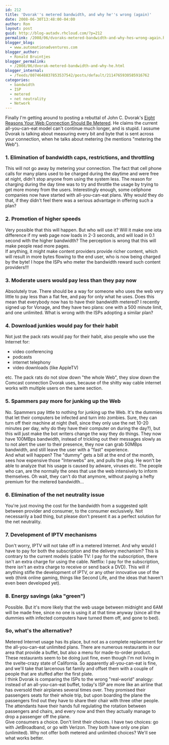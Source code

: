 ```yaml
---
id: 212
title: 'Dvorak''s metered bandwidth, and why he''s wrong (again)'
date: 2008-06-30T13:48:00-04:00
author: Ron
layout: post
guid: http://blog-autadv.rhcloud.com/?p=212
permalink: /2008/06/dvoraks-metered-bandwidth-and-why-hes-wrong-again.html
blogger_blog:
  - www.automationadventures.com
blogger_author:
  - Ronald Bruintjes
blogger_permalink:
  - /2008/06/dvorak-metered-bandwidth-and-why-he.html
blogger_internal:
  - /feeds/8074648837853537542/posts/default/2114765930585916762
categories:
  - bandwidth
  - ISP
  - metered
  - net neutrality
  - Network
---
```

Finally I'm getting around to posting a rebuttal of John C. Dvorak's <a href="http://www.pcmag.com/article2/0,1895,2319449,00.asp" target="_blank">Eight Reasons Your Web Connection Should Be Metered</a>. He claims the current all-you-can-eat model can't continue much longer, and is stupid. I assume Dvorak is talking about measuring every bit and byte that is sent across your connection, when he talks about metering (he mentions "metering the Web").

### 1. Elimination of bandwidth caps, restrictions, and throttling

<div>
  This will not go away by metering your connection. The fact that cell phone calls for many plans used to be charged during the daytime and were free at night, didn't stop anyone from using the system less. The reason for charging during the day time was to try and throttle the usage by trying to get more money from the users. Interestingly enough, some cellphone companies now have started with all-you-can-eat plans. Why would they do that, if they didn't feel there was a serious advantage in offering such a plan?
</div>

### 2. Promotion of higher speeds

<div>
  Very possible that this will happen. But who will use it? Will it make one iota difference if my web page now loads in 2-3 seconds, and will load in 0.1 second with the higher bandwidth? The perception is wrong that this will make people read more pages.
</div>

<div>
</div>

<div>
  If anything, it might make content providers provide richer content, which will result in more bytes flowing to the end user, who is now being charged by the byte! I hope the ISPs who meter the bandwidth reward such content providers!!!
</div>

### 3. Moderate users would pay less than they pay now

<div>
  Absolutely true. There should be a way for someone who uses the web very little to pay less than a flat fee, and pay for only what he uses. Does this mean that everybody now has to have their bandwidth metered? I recently signed up for Vonage, and they have two plans: one with a 500 minute limit, and one unlimited. What is wrong with the ISPs adopting a similar plan?
</div>

### 4. Download junkies would pay for their habit

<div>
  Not just the pack rats would pay for their habit, also people who use the Internet for:
</div>

  * video conferencing
  * podcasts
  * internet telephony
  * video downloads (like AppleTV)

<div>
  etc. The pack rats do not slow down "the whole Web", they slow down the Comcast connection Dvorak uses, because of the shitty way cable internet works with multiple users on the same section.
</div>

### 5. Spammers pay more for junking up the Web

<div>
  No. Spammers pay little to nothing for junking up the Web. It's the dummies that let their computers be infected and turn into zombies. Sure, they can turn off their machine at night (hell, since they only use the net 10-20 minutes per day, why do they have their computer on during the day?), but this will just make the bot writers change the way they do things. They now have 100MBps bandwidth, instead of trickling out their messages slowly as to not alert the user to their presence, they now can grab 50MBps bandwidth, and still leave the user with a "fast" experience.
</div>

<div>
</div>

<div>
  And what will happen? The "dummy" gets a bill at the end of the month, sees how expensive those "Interwebs" are, and pulls the plug. He won't be able to analyze that his usage is caused by adware, viruses etc. The people who can, are the normally the ones that use the web intensively to inform themselves. Oh wait, they can't do that anymore, without paying a hefty premium for the metered bandwidth...
</div>

### 6. Elimination of the net neutrality issue

<div>
  You're just moving the cost for the bandwidth from a suggested split between provider and consumer, to the consumer exclusively. Not necessarily a bad thing, but please don't present it as a perfect solution for the net neutrality.
</div>

### 7. Development of IPTV mechanisms

<div>
  Don't worry, IPTV will not take off in a metered Internet. And why would I have to pay for both the subscription and the delivery mechanism? This is contrary to the current models (cable TV: I pay for the subscription, there isn't an extra charge for using the cable. Netflix: I pay for the subscription, there isn't an extra charge to receive or send back a DVD). This will if anything stifle the development of IPTV, or any other innovative use of the web (think online gaming, things like Second Life, and the ideas that haven't even been developed yet).
</div>

### 8. Energy savings (aka "green")

<div>
  Possible. But it's more likely that the web usage between midnight and 6AM will be made free, since no one is using it at that time anyway (since all the dummies with infected computers have turned them off, and gone to bed).
</div>

### So, what's the alternative?

<div>
  Metered Internet usage has its place, but not as a complete replacement for the all-you-can-eat unlimited plans. There are numerous restaurants in our area that provide a buffet, but also a menu for made-to-order product. These restaurants seem to be doing just fine, even though I'm not living in the svelte-crazy state of California. So apparently all-you-can-eat is fine, and we'll take that larcenous fat family and offset them with a couple of people that are stuffed after the first plate.
</div>

<div>
</div>

<div>
  I think Dvorak is comparing the ISPs to the wrong "real-world" analogy: instead of an all-you-can-eat buffet, today's ISP are more like an airline that has oversold their airplanes several times over. They promised their passengers seats for their whole trip, but upon boarding the plane the passengers find out they have to share their chair with three other people. The attendants have their hands full regulating the rotation between passengers and chairs, and every now and then they actually manage to drop a passenger off the plane.
</div>

<div>
</div>

<div>
  Give consumers a choice. Don't limit their choices. I have two choices: go with JetBroadband, or go with Verizon. They both have only one plan (unlimited). Why not offer both metered and unlimited choices? We'll see what works better.
</div>